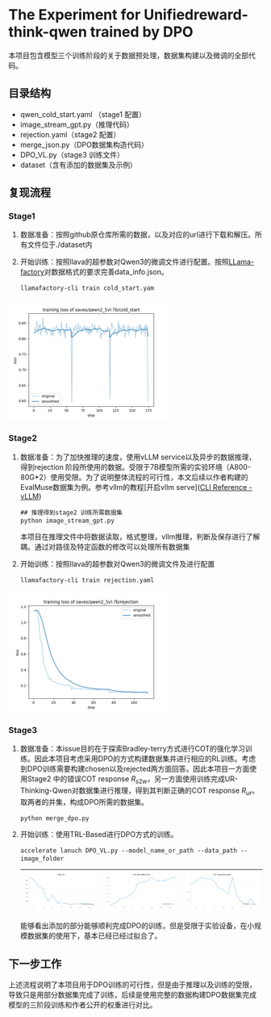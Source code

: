 # The Experiment for Unifiedreward-think-qwen trained by DPO

本项目包含模型三个训练阶段的关于数据预处理，数据集构建以及微调的全部代码。

## 目录结构

- qwen_cold_start.yaml （stage1 配置）
- image_stream_gpt.py（推理代码）
- rejection.yaml（stage2 配置）
- merge_json.py（DPO数据集构造代码）
- DPO_VL.py（stage3 训练文件）
- dataset（含有添加的数据集及示例）

## 复现流程

### Stage1

1. 数据准备：按照github原仓库所需的数据，以及对应的url进行下载和解压。所有文件位于./dataset内

2. 开始训练：按照llava的超参数对Qwen3的微调文件进行配置。按照[LLama-factory](https://llamafactory.readthedocs.io/zh-cn/latest/getting_started/data_preparation.html)对数据格式的要求完善data_info.json。

   ```shell
   llamafactory-cli train cold_start.yam
   ```

<img src="./asset/training_loss_stage1.png" style="zoom:50%;" />

### Stage2

1. 数据准备：为了加快推理的速度，使用vLLM service以及异步的数据推理，得到rejection 阶段所使用的数据。受限于7B模型所需的实验环境（A800-80G*2）使用受限。为了说明整体流程的可行性，本文后续以作者构建的EvalMuse数据集为例。参考vllm的教程[开启vllm serve]([CLI Reference - vLLM](https://docs.vllm.ai/en/stable/cli/index.html))

   ```shell
   ## 推理得到stage2 训练所需数据集
   python image_stream_gpt.py
   ```

   本项目在推理文件中将数据读取，格式整理，vllm推理，判断及保存进行了解耦。通过对路径及特定函数的修改可以处理所有数据集

2. 开始训练：按照llava的超参数对Qwen3的微调文件及进行配置

   ```shell
   llamafactory-cli train rejection.yaml
   ```

<img src="./asset/training_loss_stage2.png" style="zoom:50%;" />

### Stage3

1. 数据准备：本issue目的在于探索Bradley-terry方式进行COT的强化学习训练。因此本项目考虑采用DPO的方式构建数据集并进行相应的RL训练。考虑到DPO训练需要构建chosen以及rejected两方面回答。因此本项目一方面使用Stage2 中的错误COT response $R_{s2w}$，另一方面使用训练完成UR-Thinking-Qwen对数据集进行推理，得到其判断正确的COT response $R_{ur}$。取两者的并集，构成DPO所需的数据集。

   ```shell
   python merge_dpo.py
   ```

2. 开始训练：使用TRL-Based进行DPO方式的训练。

   ```shell
   accelerate lanuch DPO_VL.py --model_name_or_path --data_path --image_folder
   ```

   | <img src="./asset/DPO_loss.png" style="zoom:50%;" /> | <img src="./asset/reward_chosen.png" style="zoom:50%;" /> | <img src="./asset/reward_reject.png" style="zoom:50%;" /> |
   | ------------------------------------------------------------ | ------------------------------------------------------------ | ------------------------------------------------------------ |

   能够看出添加的部分能够顺利完成DPO的训练，但是受限于实验设备，在小规模数据集的使用下，基本已经已经过拟合了。

## 下一步工作

上述流程说明了本项目用于DPO训练的可行性，但是由于推理以及训练的受限，导致只是用部分数据集完成了训练，后续是使用完整的数据构建DPO数据集完成模型的三阶段训练和作者公开的权重进行对比。
